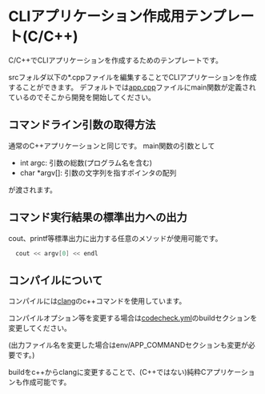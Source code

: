 # CLIアプリケーション作成用テンプレート(C/C++)

C/C++でCLIアプリケーションを作成するためのテンプレートです。

srcフォルダ以下の*.cppファイルを編集することでCLIアプリケーションを作成することができます。
デフォルトでは[app.cpp](src/app.cpp)ファイルにmain関数が定義されているのでそこから開発を開始してください。

## コマンドライン引数の取得方法
通常のC++アプリケーションと同じです。
main関数の引数として

- int argc: 引数の総数(プログラム名を含む)
- char *argv[]: 引数の文字列を指すポインタの配列

が渡されます。

## コマンド実行結果の標準出力への出力
cout、printf等標準出力に出力する任意のメソッドが使用可能です。

``` c++
  cout << argv[0] << endl
```

## コンパイルについて
コンパイルには[clang](http://clang.llvm.org/)のc++コマンドを使用しています。

コンパイルオプション等を変更する場合は[codecheck.yml](codecheck.yml)のbuildセクションを変更してください。

(出力ファイル名を変更した場合はenv/APP_COMMANDセクションも変更が必要です。)

buildをc++からclangに変更することで、(C++ではない)純粋Cアプリケーションも作成可能です。

